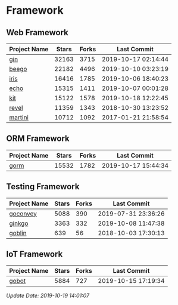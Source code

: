 # Framework

## Web Framework

| Project Name | Stars | Forks | Last Commit |
| ------------ | ----- | ----- | ----------- |
| [gin](https://github.com/gin-gonic/gin) | 32163 | 3715 | 2019-10-17 02:14:44 |
| [beego](https://github.com/astaxie/beego) | 22182 | 4496 | 2019-10-10 03:23:19 |
| [iris](https://github.com/kataras/iris) | 16416 | 1785 | 2019-10-06 18:40:23 |
| [echo](https://github.com/labstack/echo) | 15315 | 1411 | 2019-10-07 00:01:28 |
| [kit](https://github.com/go-kit/kit) | 15122 | 1578 | 2019-10-18 12:22:45 |
| [revel](https://github.com/revel/revel) | 11359 | 1343 | 2018-10-30 13:23:52 |
| [martini](https://github.com/go-martini/martini) | 10712 | 1092 | 2017-01-21 21:58:54 |

## ORM Framework

| Project Name | Stars | Forks | Last Commit |
| ------------ | ----- | ----- | ----------- |
| [gorm](https://github.com/jinzhu/gorm) | 15532 | 1782 | 2019-10-17 15:44:34 |

## Testing Framework

| Project Name | Stars | Forks | Last Commit |
| ------------ | ----- | ----- | ----------- |
| [goconvey](https://github.com/smartystreets/goconvey) | 5088 | 390 | 2019-07-31 23:36:26 |
| [ginkgo](https://github.com/onsi/ginkgo) | 3363 | 332 | 2019-10-08 11:47:38 |
| [goblin](https://github.com/franela/goblin) | 639 | 56 | 2018-10-03 17:30:13 |

## IoT Framework

| Project Name | Stars | Forks | Last Commit |
| ------------ | ----- | ----- | ----------- |
| [gobot](https://github.com/hybridgroup/gobot) | 5884 | 727 | 2019-10-15 17:19:34 |

*Update Date: 2019-10-19 14:01:07*